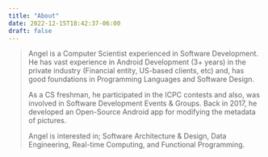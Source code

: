 ```yaml
---
title: "About"
date: 2022-12-15T18:42:37-06:00
draft: false
---
```


> Angel is a Computer Scientist experienced in Software Development.
> He has vast experience in Android Development (3+ years) in the private industry (Financial entity, US-based clients, etc) and, has good foundations in Programming Languages and Software Design.
>
> As a CS freshman, he participated in the ICPC contests and also, was involved in Software Development Events & Groups.
> Back in 2017, he developed an Open-Source Android app for modifying the metadata of pictures.
>
> Angel is interested in; Software Architecture & Design, Data Engineering, Real-time Computing, and Functional Programming.
